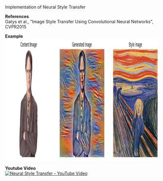 Implementation of Neural Style Transfer

**References**  
Gatys et al., ”Image Style Transfer Using Convolutional Neural Networks”, CVPR2015

**Example**  
<img src="./art/3000_style_transfer.png" alt="Image Alt Text" width="800" height="400">  

**Youtube Video**   
[![Neural Style Transfer - YouTube Video]([[https://img.youtube.com/vi/N71U_VFosT0/0.jpg)](https://www.youtube.com/watch?v=N71U_VFosT0](https://youtu.be/6tKFCppiXx0)](https://youtu.be/6tKFCppiXx0))
